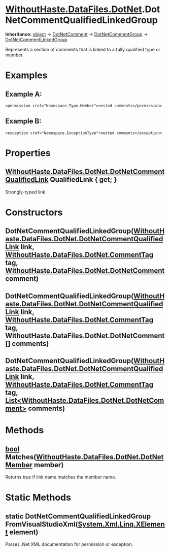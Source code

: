 # [WithoutHaste.DataFiles.DotNet](TableOfContents.WithoutHaste.DataFiles.DotNet.md).DotNetCommentQualifiedLinkedGroup

**Inheritance:** [object](https://docs.microsoft.com/en-us/dotnet/api/system.object) → [DotNetComment](WithoutHaste.DataFiles.DotNet.DotNetComment.md) → [DotNetCommentGroup](WithoutHaste.DataFiles.DotNet.DotNetCommentGroup.md) → [DotNetCommentLinkedGroup](WithoutHaste.DataFiles.DotNet.DotNetCommentLinkedGroup.md)  

Represents a section of comments that is linked to a fully qualified type or member.  

# Examples

## Example A:

`<permission cref="Namespace.Type.Member">nested comments</permission>`  

## Example B:

`<exception cref="Namespace.ExceptionType">nested comments</exception>`  

# Properties

## [WithoutHaste.DataFiles.DotNet.DotNetCommentQualifiedLink](WithoutHaste.DataFiles.DotNet.DotNetCommentQualifiedLink.md) QualifiedLink { get; }

Strongly-typed link.  

# Constructors

## DotNetCommentQualifiedLinkedGroup([WithoutHaste.DataFiles.DotNet.DotNetCommentQualifiedLink](WithoutHaste.DataFiles.DotNet.DotNetCommentQualifiedLink.md) link, [WithoutHaste.DataFiles.DotNet.CommentTag](WithoutHaste.DataFiles.DotNet.CommentTag.md) tag, [WithoutHaste.DataFiles.DotNet.DotNetComment](WithoutHaste.DataFiles.DotNet.DotNetComment.md) comment)

## DotNetCommentQualifiedLinkedGroup([WithoutHaste.DataFiles.DotNet.DotNetCommentQualifiedLink](WithoutHaste.DataFiles.DotNet.DotNetCommentQualifiedLink.md) link, [WithoutHaste.DataFiles.DotNet.CommentTag](WithoutHaste.DataFiles.DotNet.CommentTag.md) tag, WithoutHaste.DataFiles.DotNet.DotNetComment[] comments)

## DotNetCommentQualifiedLinkedGroup([WithoutHaste.DataFiles.DotNet.DotNetCommentQualifiedLink](WithoutHaste.DataFiles.DotNet.DotNetCommentQualifiedLink.md) link, [WithoutHaste.DataFiles.DotNet.CommentTag](WithoutHaste.DataFiles.DotNet.CommentTag.md) tag, [List&lt;WithoutHaste.DataFiles.DotNet.DotNetComment&gt;](https://docs.microsoft.com/en-us/dotnet/api/system.collections.generic.list-1) comments)

# Methods

## [bool](https://docs.microsoft.com/en-us/dotnet/api/system.boolean) Matches([WithoutHaste.DataFiles.DotNet.DotNetMember](WithoutHaste.DataFiles.DotNet.DotNetMember.md) member)

Returns true if link name matches the member name.  

# Static Methods

## static DotNetCommentQualifiedLinkedGroup FromVisualStudioXml([System.Xml.Linq.XElement](https://docs.microsoft.com/en-us/dotnet/api/system.xml.linq.xelement) element)

Parses .Net XML documentation for permission or exception.  

